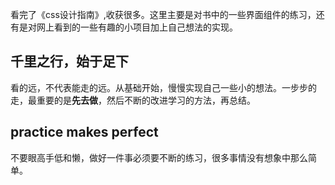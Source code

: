 看完了《css设计指南》,收获很多。这里主要是对书中的一些界面组件的练习，还有是对网上看到的一些有趣的小项目加上自己想法的实现。
## 千里之行，始于足下
看的远，不代表能走的远。从基础开始，慢慢实现自己一些小的想法。一步步的走，最重要的是**先去做**，然后不断的改进学习的方法，再总结。
## practice makes perfect
不要眼高手低和懒，做好一件事必须要不断的练习，很多事情没有想象中那么简单。


